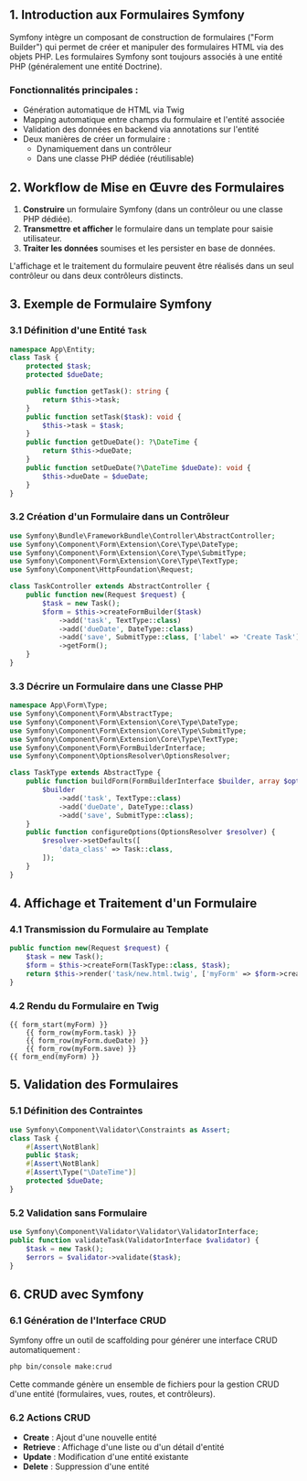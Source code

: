 ## 1. Introduction aux Formulaires Symfony

Symfony intègre un composant de construction de formulaires ("Form Builder") qui permet de créer et manipuler des formulaires HTML via des objets PHP. Les formulaires Symfony sont toujours associés à une entité PHP (généralement une entité Doctrine).

### Fonctionnalités principales :

- Génération automatique de HTML via Twig
- Mapping automatique entre champs du formulaire et l'entité associée
- Validation des données en backend via annotations sur l'entité
- Deux manières de créer un formulaire :
    - Dynamiquement dans un contrôleur
    - Dans une classe PHP dédiée (réutilisable)

## 2. Workflow de Mise en Œuvre des Formulaires

1. **Construire** un formulaire Symfony (dans un contrôleur ou une classe PHP dédiée).
2. **Transmettre et afficher** le formulaire dans un template pour saisie utilisateur.
3. **Traiter les données** soumises et les persister en base de données.

L'affichage et le traitement du formulaire peuvent être réalisés dans un seul contrôleur ou dans deux contrôleurs distincts.

## 3. Exemple de Formulaire Symfony

### 3.1 Définition d'une Entité `Task`

```php
namespace App\Entity;
class Task {
    protected $task;
    protected $dueDate;

    public function getTask(): string {
        return $this->task;
    }
    public function setTask($task): void {
        $this->task = $task;
    }
    public function getDueDate(): ?\DateTime {
        return $this->dueDate;
    }
    public function setDueDate(?\DateTime $dueDate): void {
        $this->dueDate = $dueDate;
    }
}
```

### 3.2 Création d'un Formulaire dans un Contrôleur

```php
use Symfony\Bundle\FrameworkBundle\Controller\AbstractController;
use Symfony\Component\Form\Extension\Core\Type\DateType;
use Symfony\Component\Form\Extension\Core\Type\SubmitType;
use Symfony\Component\Form\Extension\Core\Type\TextType;
use Symfony\Component\HttpFoundation\Request;

class TaskController extends AbstractController {
    public function new(Request $request) {
        $task = new Task();
        $form = $this->createFormBuilder($task)
            ->add('task', TextType::class)
            ->add('dueDate', DateType::class)
            ->add('save', SubmitType::class, ['label' => 'Create Task'])
            ->getForm();
    }
}
```

### 3.3 Décrire un Formulaire dans une Classe PHP

```php
namespace App\Form\Type;
use Symfony\Component\Form\AbstractType;
use Symfony\Component\Form\Extension\Core\Type\DateType;
use Symfony\Component\Form\Extension\Core\Type\SubmitType;
use Symfony\Component\Form\Extension\Core\Type\TextType;
use Symfony\Component\Form\FormBuilderInterface;
use Symfony\Component\OptionsResolver\OptionsResolver;

class TaskType extends AbstractType {
    public function buildForm(FormBuilderInterface $builder, array $options) {
        $builder
            ->add('task', TextType::class)
            ->add('dueDate', DateType::class)
            ->add('save', SubmitType::class);
    }
    public function configureOptions(OptionsResolver $resolver) {
        $resolver->setDefaults([
            'data_class' => Task::class,
        ]);
    }
}
```

## 4. Affichage et Traitement d'un Formulaire

### 4.1 Transmission du Formulaire au Template

```php
public function new(Request $request) {
    $task = new Task();
    $form = $this->createForm(TaskType::class, $task);
    return $this->render('task/new.html.twig', ['myForm' => $form->createView()]);
}
```

### 4.2 Rendu du Formulaire en Twig

```twig
{{ form_start(myForm) }}
    {{ form_row(myForm.task) }}
    {{ form_row(myForm.dueDate) }}
    {{ form_row(myForm.save) }}
{{ form_end(myForm) }}
```

## 5. Validation des Formulaires

### 5.1 Définition des Contraintes

```php
use Symfony\Component\Validator\Constraints as Assert;
class Task {
    #[Assert\NotBlank]
    public $task;
    #[Assert\NotBlank]
    #[Assert\Type("\DateTime")]
    protected $dueDate;
}
```

### 5.2 Validation sans Formulaire

```php
use Symfony\Component\Validator\Validator\ValidatorInterface;
public function validateTask(ValidatorInterface $validator) {
    $task = new Task();
    $errors = $validator->validate($task);
}
```

## 6. CRUD avec Symfony

### 6.1 Génération de l'Interface CRUD

Symfony offre un outil de scaffolding pour générer une interface CRUD automatiquement :

```sh
php bin/console make:crud
```

Cette commande génère un ensemble de fichiers pour la gestion CRUD d'une entité (formulaires, vues, routes, et contrôleurs).

### 6.2 Actions CRUD

- **Create** : Ajout d'une nouvelle entité
- **Retrieve** : Affichage d'une liste ou d'un détail d'entité
- **Update** : Modification d'une entité existante
- **Delete** : Suppression d'une entité